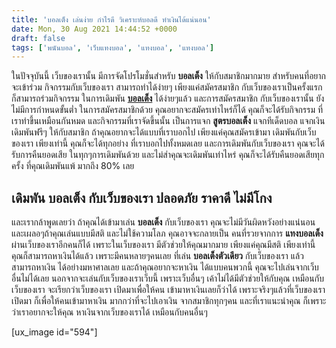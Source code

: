 ```yaml
---
title: 'บอลเต็ง เล่นง่าย กำไรดี วิเคราะห์บอลดี ทำเงินได้แน่นอน'
date: Mon, 30 Aug 2021 14:44:52 +0000
draft: false
tags: ['พนันบอล', 'เว็บแทงบอล', 'แทงบอล', 'แทงบอล']
---
```


ในปัจจุบันนี้ เว็บของเรานั้น มีการจัดโปรโมชั่นสำหรับ **บอลเต็ง** ให้กับสมาชิกมากมาย สำหรับคนที่อยากจะเข้าร่วม กิจกรรมกับเว็บของเรา สามารถทำได้ง่ายๆ เพียงแค่สมัครสมาชิก กับเว็บของเราเป็นครั้งแรก ก็สามารถร่วมกิจกรรม ในการเดิมพัน [**บอลเต็ง**](/archives/) ได้ง่ายๆแล้ว และการสมัครสมาชิก กับเว็บของเรานั้น ยังไม่มีการกำหนดขั้นต่ำ ในการสมัครสมาชิกด้วย คุณอยากจะสมัครเท่าไหร่ก็ได้ คุณก็จะได้รับกิจกรรม ที่เราทำขึ้นเหมือนกันหมด และกิจกรรมที่เราจัดขึ้นนั้น เป็นการแจก **สูตรบอลเต็ง** แจกทีเด็ดบอล แจกเงินเดิมพันฟรีๆ ให้กับสมาชิก ถ้าคุณอยากจะได้แบบที่เราบอกไป เพียงแค่คุณสมัครเข้ามา เดิมพันกับเว็บของเรา เพียงเท่านี้ คุณก็จะได้ทุกอย่าง ที่เราบอกไปทั้งหมดเลย และการเดิมพันกับเว็บของเรา คุณจะได้รับการคืนยอดเสีย ในทุกๆการเดิมพันด้วย และไม่ส่าคุณจะเดิมพันเท่าไหร่ คุณก็จะได้รับคืนยอดเสียทุกครั้ง ที่คุณเดิมพันแพ้ มากถึง 80% เลย

**เดิมพัน บอลเต็ง กับเว็บของเรา ปลอดภัย ราคาดี ไม่มีโกง**
---------------------------------------------------------

และเรากล้าพูดเลยว่า ถ้าคุณได้เข้ามาเล่น **บอลเต็ง** กับเว็บของเรา คุณจะไม่มีวันผิดหวังอย่างแน่นอน และเผลอๆถ้าคุณเล่นแบบมีสติ และไม่ใช้ความโลภ คุณอาจจะกลายเป็น คนที่รวยจากการ **แทงบอลเต็ง** ผ่านเว็บของเราอีกคนก็ได้ เพราะในเว็บของเรา มีตัวช่วยให้คุณมากมาย เพียงแค่คุณมีสติ เพียงเท่านี้ คุณก็สามารถหาเงินได้แล้ว เพราะมีคนหลายๆคนเลย ที่เล่น **บอลเต็งตัวเดียว** กับเว็บของเรา แล้วสามารถหาเงิน ได้อย่างมหาศาลเลย และถ้าคุณอยากจะหาเงิน ได้แบบคนพวกนี้ คุณจะไปเล่นจากเว็บอื่นไม่ได้เลย นอกจากจะเล่นกับเว็บของเราเว็บนี้ เพราะเว็บอื่นๆ เค้าไม่ได้มีตัวช่วยให้กับคุณ เหมือนกับเว็บของเรา จะเรียกว่าเว็บของเรา เปิดมาเพื่อให้คน เข้ามาหาเงินเลยก็ว่าได้ เพราะจริงๆแล้วที่เว็บของเราเปิดมา ก็เพื่อให้คนเข้ามาหาเงิน มากกว่าที่จะไปเอาเงิน จากสมาชิกทุกๆคน และที่เราแนะนำคุณ ก็เพราะว่าเราอยากจะให้คุณ หาเงินจากเว็บของเราได้ เหมือนกับคนอื่นๆ

\[ux\_image id="594"\]